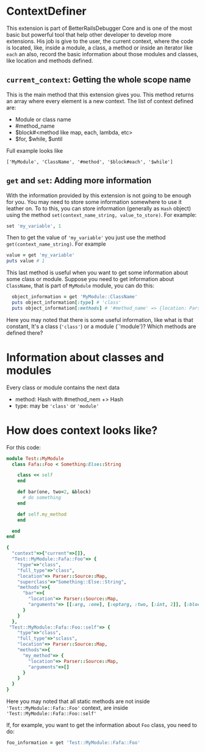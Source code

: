 # ContextDefiner

This extension is part of BetterRailsDebugger Core and is one of the most basic but powerful tool that help other developer
to develop more extensions. His job is give to the user, the current context, where the code is located, like, inside a module,
 a class, a method or inside an iterator like `each` an also, record the basic information about those modules and classes,
 like location and methods defined.

## `current_context`: Getting the whole scope name

This is the main method that this extension gives you. This method returns an array where every element is a new context. 
The list of context defined are:

* Module or class name
* \#method_name
* $block#<method like map, each, lambda, etc> 
* $for, $while, $until

Full example looks like

`['MyModule', 'ClassName', '#method', '$block#each', '$while']`


## `get` and `set`: Adding more information

With the information provided by this extension is not going to be enough for you. You may need to store some information
somewhere to use it leather on. To to this, you can store information (generally as `Hash` object) using the method `set(context_name_string, value_to_store)`.
For example:

```ruby
set 'my_variable', 1
```

Then to get the value of `'my_variable'` you just use the method `get(context_name_string)`. For example

```ruby
value = get 'my_variable'
puts value # 1
```

This last method is useful when you want to get some information about some class or module. Suppose you need to get
information about `ClassName`, that is part of `MyModule` module, you can do this:

```ruby
  object_information = get 'MyModule::ClassName'
  puts object_information[:type] # 'class'
  puts object_information[:methods] # '#method_name' => {location: Parser::Source::Map::Definition}
```

Here you may noted that there is some useful information, like what is that constant, It's a class (`'class'`) or a module (`'module')? 
Which methods are defined there?

# Information about classes and modules

Every class or module contains the next data


* method: Hash with #method_nem +> Hash<with extra information like :location>
* type: may be `'class'` or `'module'`

# How does context looks like?

For this code:
```ruby
module Test::MyModule
  class Fafa::Foo < Something:Else::String

    class << self
    end

    def bar(one, two=2, &block)
      # do something
    end

    def self.my_method
    end

  end
end
```

```ruby
{
  "context"=>{"current"=>[]},
  "Test::MyModule::Fafa::Foo"=> {
    "type"=>"class",
    "full_type"=>"class",
    "location"=> Parser::Source::Map,
    "superclass"=>"Something::Else::String",
    "methods"=>{
      "bar"=>{
        "location"=> Parser::Source::Map,
        "arguments"=> [[:arg, :one], [:optarg, :two, [:int, 2]], [:blockarg, :block]]
      }
    }
  },
 "Test::MyModule::Fafa::Foo::self"=> {
    "type"=>"class",
    "full_type"=>"sclass",
    "location"=> Parser::Source::Map,
    "methods"=>{
      "my_method"=> {
        "location"=> Parser::Source::Map,
        "arguments"=>[]
      }
    }
  }
}
```

Here you may noted that all static methods are not inside `'Test::MyModule::Fafa::Foo'` context, are inside `'Test::MyModule::Fafa::Foo::self'` 

If, for example, you want to get the information about `Foo` class, you need to do:

```ruby
foo_information = get 'Test::MyModule::Fafa::Foo'
```